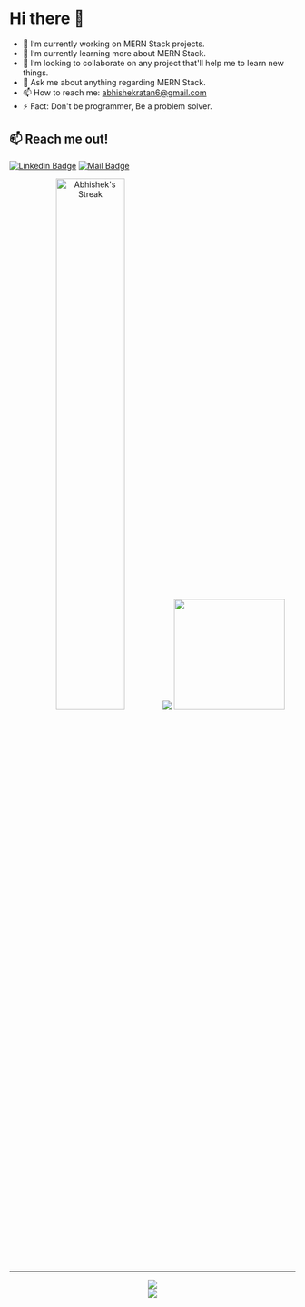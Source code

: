 # Hi there 👋

- 🔭 I’m currently working on MERN Stack projects.
- 🌱 I’m currently learning more about MERN Stack.
- 👯 I’m looking to collaborate on any project that'll help me to learn new things.
- 💬 Ask me about anything regarding MERN Stack.
- 📫 How to reach me: abhishekratan6@gmail.com 
- ⚡ Fact: Don't be programmer, Be a problem solver.

## :mailbox: Reach me out!

[![Linkedin Badge](https://img.shields.io/badge/-Abhishek_Ratan-0e76a8?style=flat&labelColor=0e76a8&logo=linkedin&logoColor=white)](https://www.linkedin.com/in/abhishekratan1/)
[![Mail Badge](https://img.shields.io/badge/-abhishekratan6-c0392b?style=flat&labelColor=c0392b&logo=gmail&logoColor=white)](mailto:abhishekratan6@gmail.com)

<div align="center">
   <img src="https://github-readme-streak-stats.herokuapp.com/?user=abratan7870&theme=chartreuse-dark&hide_border=true" alt="Abhishek's Streak" width="49%" >
  <img src="https://github-readme-stats.vercel.app/api?username=abratan7870&show_icons=true&theme=radical">
  <img src="https://github-readme-stats.vercel.app/api/top-langs/?username=abratan7870&show_icons=true&theme=radical" height="195px">
<div>
<hr>
  

<div align="center">
    <img src="https://github-profile-trophy.vercel.app/?username=abratan7870&theme=gruvbox&column=7">
</div>
  
<div align="center">
    <img src="https://activity-graph.herokuapp.com/graph?username=abratan7870&show_icons=true&theme=react-dark">
</div>

